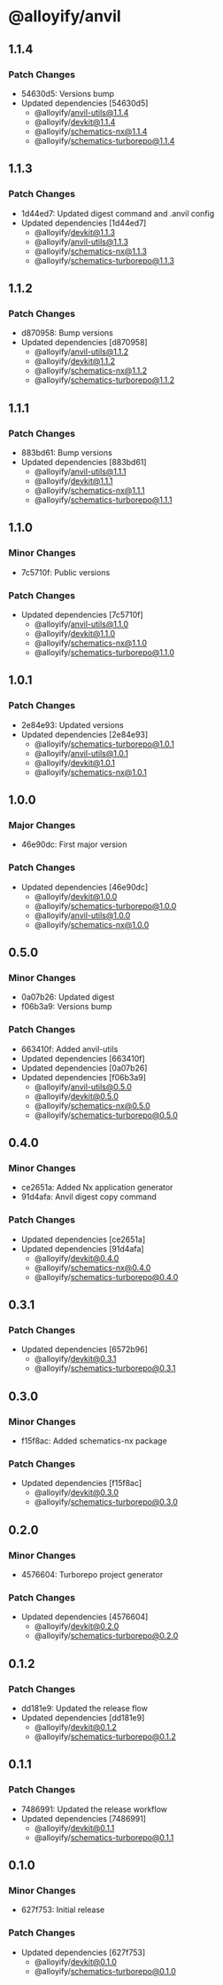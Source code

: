 # @alloyify/anvil

## 1.1.4

### Patch Changes

- 54630d5: Versions bump
- Updated dependencies [54630d5]
  - @alloyify/anvil-utils@1.1.4
  - @alloyify/devkit@1.1.4
  - @alloyify/schematics-nx@1.1.4
  - @alloyify/schematics-turborepo@1.1.4

## 1.1.3

### Patch Changes

- 1d44ed7: Updated digest command and .anvil config
- Updated dependencies [1d44ed7]
  - @alloyify/devkit@1.1.3
  - @alloyify/anvil-utils@1.1.3
  - @alloyify/schematics-nx@1.1.3
  - @alloyify/schematics-turborepo@1.1.3

## 1.1.2

### Patch Changes

- d870958: Bump versions
- Updated dependencies [d870958]
  - @alloyify/anvil-utils@1.1.2
  - @alloyify/devkit@1.1.2
  - @alloyify/schematics-nx@1.1.2
  - @alloyify/schematics-turborepo@1.1.2

## 1.1.1

### Patch Changes

- 883bd61: Bump versions
- Updated dependencies [883bd61]
  - @alloyify/anvil-utils@1.1.1
  - @alloyify/devkit@1.1.1
  - @alloyify/schematics-nx@1.1.1
  - @alloyify/schematics-turborepo@1.1.1

## 1.1.0

### Minor Changes

- 7c5710f: Public versions

### Patch Changes

- Updated dependencies [7c5710f]
  - @alloyify/anvil-utils@1.1.0
  - @alloyify/devkit@1.1.0
  - @alloyify/schematics-nx@1.1.0
  - @alloyify/schematics-turborepo@1.1.0

## 1.0.1

### Patch Changes

- 2e84e93: Updated versions
- Updated dependencies [2e84e93]
  - @alloyify/schematics-turborepo@1.0.1
  - @alloyify/anvil-utils@1.0.1
  - @alloyify/devkit@1.0.1
  - @alloyify/schematics-nx@1.0.1

## 1.0.0

### Major Changes

- 46e90dc: First major version

### Patch Changes

- Updated dependencies [46e90dc]
  - @alloyify/devkit@1.0.0
  - @alloyify/schematics-turborepo@1.0.0
  - @alloyify/anvil-utils@1.0.0
  - @alloyify/schematics-nx@1.0.0

## 0.5.0

### Minor Changes

- 0a07b26: Updated digest
- f06b3a9: Versions bump

### Patch Changes

- 663410f: Added anvil-utils
- Updated dependencies [663410f]
- Updated dependencies [0a07b26]
- Updated dependencies [f06b3a9]
  - @alloyify/anvil-utils@0.5.0
  - @alloyify/devkit@0.5.0
  - @alloyify/schematics-nx@0.5.0
  - @alloyify/schematics-turborepo@0.5.0

## 0.4.0

### Minor Changes

- ce2651a: Added Nx application generator
- 91d4afa: Anvil digest copy command

### Patch Changes

- Updated dependencies [ce2651a]
- Updated dependencies [91d4afa]
  - @alloyify/devkit@0.4.0
  - @alloyify/schematics-nx@0.4.0
  - @alloyify/schematics-turborepo@0.4.0

## 0.3.1

### Patch Changes

- Updated dependencies [6572b96]
  - @alloyify/devkit@0.3.1
  - @alloyify/schematics-turborepo@0.3.1

## 0.3.0

### Minor Changes

- f15f8ac: Added schematics-nx package

### Patch Changes

- Updated dependencies [f15f8ac]
  - @alloyify/devkit@0.3.0
  - @alloyify/schematics-turborepo@0.3.0

## 0.2.0

### Minor Changes

- 4576604: Turborepo project generator

### Patch Changes

- Updated dependencies [4576604]
  - @alloyify/devkit@0.2.0
  - @alloyify/schematics-turborepo@0.2.0

## 0.1.2

### Patch Changes

- dd181e9: Updated the release flow
- Updated dependencies [dd181e9]
  - @alloyify/devkit@0.1.2
  - @alloyify/schematics-turborepo@0.1.2

## 0.1.1

### Patch Changes

- 7486991: Updated the release workflow
- Updated dependencies [7486991]
  - @alloyify/devkit@0.1.1
  - @alloyify/schematics-turborepo@0.1.1

## 0.1.0

### Minor Changes

- 627f753: Initial release

### Patch Changes

- Updated dependencies [627f753]
  - @alloyify/devkit@0.1.0
  - @alloyify/schematics-turborepo@0.1.0
